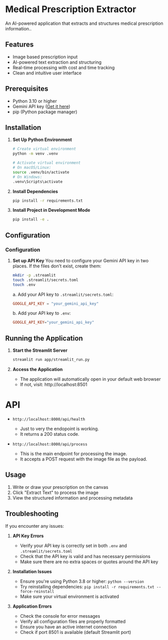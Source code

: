 # Medical Prescription Extractor

An AI-powered application that extracts and structures medical prescription information..

## Features

- Image based prescription input
- AI-powered text extraction and structuring
- Real-time processing with cost and time tracking
- Clean and intuitive user interface

## Prerequisites

- Python 3.10 or higher
- Gemini API key ([Get it here](https://makersuite.google.com/app/apikey))
- pip (Python package manager)

## Installation

1. **Set Up Python Environment**

   ```bash
   # Create virtual environment
   python -m venv .venv

   # Activate virtual environment
   # On macOS/Linux:
   source .venv/bin/activate
   # On Windows:
   .venv\Scripts\activate
   ```
2. **Install Dependencies**

   ```bash
   pip install -r requirements.txt
   ```
3. **Install Project in Development Mode**

   ```bash
   pip install -e .
   ```

## Configuration

### Configuration

1. **Set up API Key**
   You need to configure your Gemini API key in two places. If the files don't exist, create them:

   ```bash
   mkdir -p .streamlit
   touch .streamlit/secrets.toml
   touch .env
   ```

   a. Add your API key to `.streamlit/secrets.toml`:

   ```toml
   GOOGLE_API_KEY = "your_gemini_api_key"
   ```

   b. Add your API key to `.env`:

   ```toml
   GOOGLE_API_KEY="your_gemini_api_key"
   ```

## Running the Application

1. **Start the Streamlit Server**

   ```bash
   streamlit run app/streamlit_run.py
   ```
2. **Access the Application**

   - The application will automatically open in your default web browser
   - If not, visit: http://localhost:8501

# API

* `http://localhost:8000/api/health`

  * Just to very the endopoint is working.
  * It returns a 200 status code.
* `http://localhost:8000/api/process`

  * This is the main endpoint for processing the image.
  * It accepts a POST request with the image file as the payload.

## Usage

1. Write or draw your prescription on the canvas
2. Click "Extract Text" to process the image
3. View the structured information and processing metadata

## Troubleshooting

If you encounter any issues:

1. **API Key Errors**

   - Verify your API key is correctly set in both `.env` and `.streamlit/secrets.toml`
   - Check that the API key is valid and has necessary permissions
   - Make sure there are no extra spaces or quotes around the API key
2. **Installation Issues**

   - Ensure you're using Python 3.8 or higher: `python --version`
   - Try reinstalling dependencies: `pip install -r requirements.txt --force-reinstall`
   - Make sure your virtual environment is activated
3. **Application Errors**

   - Check the console for error messages
   - Verify all configuration files are properly formatted
   - Ensure you have an active internet connection
   - Check if port 8501 is available (default Streamlit port)
